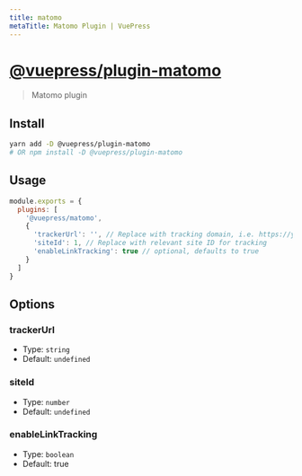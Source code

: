 ```yaml
---
title: matomo
metaTitle: Matomo Plugin | VuePress
---
```


# [@vuepress/plugin-matomo](https://github.com/vuejs/vuepress/tree/master/packages/%40vuepress/plugin-matomo)


> Matomo plugin

## Install

```bash
yarn add -D @vuepress/plugin-matomo
# OR npm install -D @vuepress/plugin-matomo
```

## Usage

```javascript
module.exports = {
  plugins: [
    '@vuepress/matomo',
    {
      'trackerUrl': '', // Replace with tracking domain, i.e. https://your.domain.com/
      'siteId': 1, // Replace with relevant site ID for tracking
      'enableLinkTracking': true // optional, defaults to true
    }
  ]
}
```

## Options

### trackerUrl

- Type: `string`
- Default: `undefined`

### siteId

- Type: `number`
- Default: `undefined`

### enableLinkTracking

- Type: `boolean`
- Default: true
